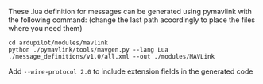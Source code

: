 These .lua definition for messages can be generated using pymavlink with the following command:
(change the last path acoordingly to place the files where you need them)
```
cd ardupilot/modules/mavlink
python ./pymavlink/tools/mavgen.py --lang Lua ./message_definitions/v1.0/all.xml --out ./modules/MAVLink
```

Add `--wire-protocol 2.0` to include extension fields in the generated code
